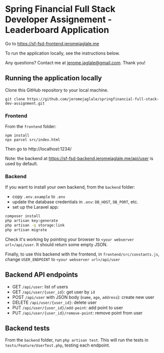 # Spring Financial Full Stack Developer Assignement - Leaderboard Application

Go to https://sf-fsd-frontend.jeromejaglale.me

To run the application locally, see the instructions below.

Any questions? Contact me at jerome.jaglale@gmail.com. Thank you!

## Running the application locally

Clone this GitHub repository to your local machine.

```
git clone https://github.com/jeromejaglale/springfinancial-full-stack-dev-assignment.git
```

### Frontend
From the `frontend` folder:
```
npm install
npx parcel src/index.html
```

Then go to http://localhost:1234/

Note: the backend at https://sf-fsd-backend.jeromejaglale.me/api/user is used by default.

### Backend
If you want to install your own backend, from the `backend` folder:
- copy `.env.example` to `.env`
- update the database credentials in `.env`: `DB_HOST`, `DB_PORT`, etc. 
- set up the Laravel app:
```bash
composer install
php artisan key:generate
php artisan -q storage:link
php artisan migrate
```

Check it's working by pointing your browser to `<your webserver url>/api/user`. It should return some empty JSON.

Finally, to use this backend with the frontend, in `frontend/src/constants.js`, change `USER_ENDPOINT` to `<your webserver url>/api/user`

## Backend API endpoints
- GET `/api/user`: list of users
- GET `/api/user/{user_id}`: get user by `id`
- POST `/api/user` with JSON body (`name`, `age`, `address`): create  new user
- DELETE `/api/user/{user_id}`: delete user
- PUT `/api/user/{user_id}/add-point`: add point to user
- PUT `/api/user/{user_id}/remove-point`: remove point from user

## Backend tests
From the `backend` folder, run `php artisan test`. This will run the tests in `tests/Feature/UserTest.php`, testing each endpoint.


